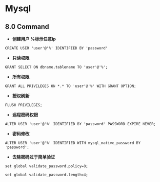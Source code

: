 # Mysql

## 8.0 Command

+ **创建用户 %标示任意ip** 

`CREATE USER 'user'@'%' IDENTIFIED BY 'password'`  
+ **只读权限**

`GRANT SELECT ON dbname.tablename TO 'user'@'%';`
+ **所有权限** 

`GRANT ALL PRIVILEGES ON *.* TO 'user'@'%' WITH GRANT OPTION;`
+ **授权刷新** 

`FLUSH PRIVILEGES;`
+ **远程密码权限**

`ALTER USER 'user'@'%' IDENTIFIED BY 'password' PASSWORD EXPIRE NEVER; `
+ **密码修改**

`ALTER USER 'user'@'%' IDENTIFIED WITH mysql_native_password BY 'password';`
+ **去除密码过于简单验证**

```
set global validate_password.policy=0;

set global validate_password.length=4;
```

